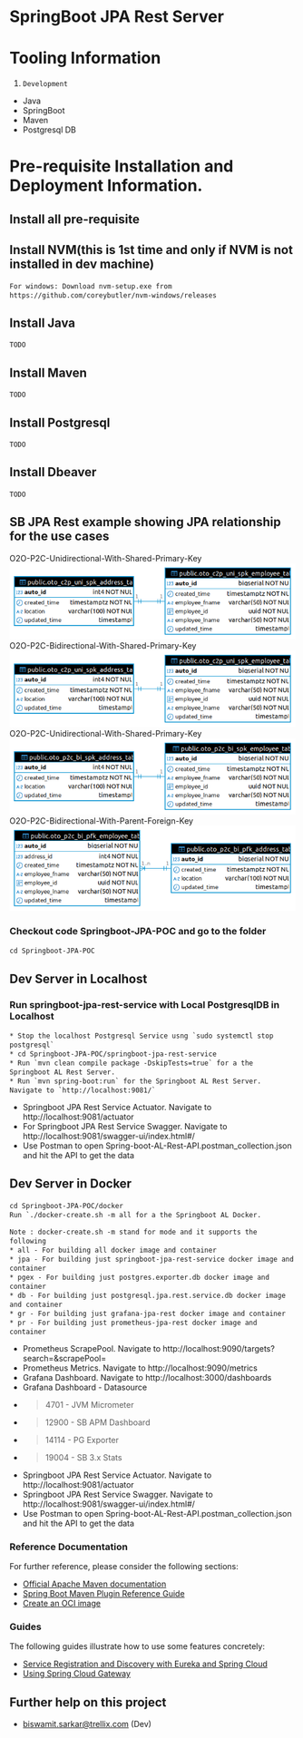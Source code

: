 # SpringBoot JPA Rest Server

# Tooling Information

1. `Development`
- Java
- SpringBoot
- Maven
- Postgresql DB

# Pre-requisite Installation and Deployment Information.
## Install all pre-requisite
## Install NVM(this is 1st time and only if NVM is not installed in dev machine)
```
For windows: Download nvm-setup.exe from https://github.com/coreybutler/nvm-windows/releases
```
## Install Java
```
TODO
```
## Install Maven
```
TODO
```
## Install Postgresql
```
TODO
```
## Install Dbeaver
```
TODO
```
## SB JPA Rest example showing JPA relationship for the use cases
O2O-P2C-Unidirectional-With-Shared-Primary-Key
![O2O-P2C-Unidirectional-With-Shared-Primary-Key](/Springboot-JPA-Rest-Postgres/springboot-jpa-rest-service/src/main/resources/static//O2O-C2P-Uni-Spk----Employee-AddressTable.png)
O2O-P2C-Bidirectional-With-Shared-Primary-Key
![O2O-C2P-Unidirectional-With-Shared-Primary-Key](/Springboot-JPA-Rest-Postgres/springboot-jpa-rest-service/src/main/resources/static//O2O-C2P-Uni-Spk----Employee-AddressTable.png)
O2O-P2C-Unidirectional-With-Shared-Primary-Key
![O2O-P2C-Biirectional-With-Shared-Primary-Key](/Springboot-JPA-Rest-Postgres/springboot-jpa-rest-service/src/main/resources/static//O2O-P2C-Bi-Spk----Employee-AddressTable.png)
O2O-P2C-Bidirectional-With-Parent-Foreign-Key
![O2O-P2C-Bidirectional-With-Parent-Foreign-Key](/Springboot-JPA-Rest-Postgres/springboot-jpa-rest-service/src/main/resources/static//O2O-P2C-Bi-Pfk----Employee-AddressTable.png)

### Checkout code Springboot-JPA-POC and go to the folder
```
cd Springboot-JPA-POC
```
## Dev Server in Localhost
### Run springboot-jpa-rest-service with Local PostgresqlDB in Localhost
```
* Stop the localhost Postgresql Service usng `sudo systemctl stop postgresql`
* cd Springboot-JPA-POC/springboot-jpa-rest-service
* Run `mvn clean compile package -DskipTests=true` for a the Springboot AL Rest Server.
* Run `mvn spring-boot:run` for the Springboot AL Rest Server. Navigate to `http://localhost:9081/`
```
* Springboot JPA Rest Service Actuator. Navigate to http://localhost:9081/actuator
* For Springboot JPA Rest Service Swagger. Navigate to http://localhost:9081/swagger-ui/index.html#/
* Use Postman to open Spring-boot-AL-Rest-API.postman_collection.json and hit the API to get the data

## Dev Server in Docker
```
cd Springboot-JPA-POC/docker
Run `./docker-create.sh -m all for a the Springboot AL Docker.
```

```
Note : docker-create.sh -m stand for mode and it supports the following
* all - For building all docker image and container 
* jpa - For building just springboot-jpa-rest-service docker image and container
* pgex - For building just postgres.exporter.db docker image and container
* db - For building just postgresql.jpa.rest.service.db docker image and container
* gr - For building just grafana-jpa-rest docker image and container
* pr - For building just prometheus-jpa-rest docker image and container
```
* Prometheus ScrapePool. Navigate to http://localhost:9090/targets?search=&scrapePool=
* Prometheus Metrics. Navigate to http://localhost:9090/metrics
* Grafana Dashboard. Navigate to http://localhost:3000/dashboards
* Grafana Dashboard - Datasource
* > 4701 - JVM Micrometer
* > 12900 - SB APM Dashboard
* > 14114 - PG Exporter
* > 19004 - SB 3.x Stats
* Springboot JPA Rest Service Actuator. Navigate to http://localhost:9081/actuator
* Springboot JPA Rest Service Swagger. Navigate to http://localhost:9081/swagger-ui/index.html#/
* Use Postman to open Spring-boot-AL-Rest-API.postman_collection.json and hit the API to get the data

### Reference Documentation
For further reference, please consider the following sections:

* [Official Apache Maven documentation](https://maven.apache.org/guides/index.html)
* [Spring Boot Maven Plugin Reference Guide](https://docs.spring.io/spring-boot/docs/2.7.13-SNAPSHOT/maven-plugin/reference/html/)
* [Create an OCI image](https://docs.spring.io/spring-boot/docs/2.7.13-SNAPSHOT/maven-plugin/reference/html/#build-image)

### Guides
The following guides illustrate how to use some features concretely:

* [Service Registration and Discovery with Eureka and Spring Cloud](https://spring.io/guides/gs/service-registration-and-discovery/)
* [Using Spring Cloud Gateway](https://github.com/spring-cloud-samples/spring-cloud-gateway-sample)

## Further help on this project
- biswamit.sarkar@trellix.com (Dev)
